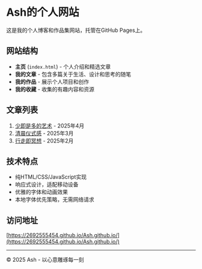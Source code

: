 # Ash的个人网站

这是我的个人博客和作品集网站，托管在GitHub Pages上。

## 网站结构

- **主页** (`index.html`) - 个人介绍和精选文章
- **我的文章** - 包含多篇关于生活、设计和思考的随笔
- **我的作品** - 展示个人项目和创作
- **我的收藏** - 收集的有趣内容和资源

## 文章列表

1. [少即是多的艺术](主站导航页/从站4文章少即是多的艺术/index.html) - 2025年4月
2. [清晨仪式感](主站导航页/从站5文章清晨仪式感/index.html) - 2025年3月  
3. [行走即冥想](主站导航页/从站6文章行走即冥想/index.html) - 2025年2月

## 技术特点

- 纯HTML/CSS/JavaScript实现
- 响应式设计，适配移动设备
- 优雅的字体和动画效果
- 本地字体优先策略，无需网络请求

## 访问地址

[https://2692555454.github.io/Ash.github.io/](https://2692555454.github.io/Ash.github.io/)

---

© 2025 Ash - 以心意雕琢每一刻